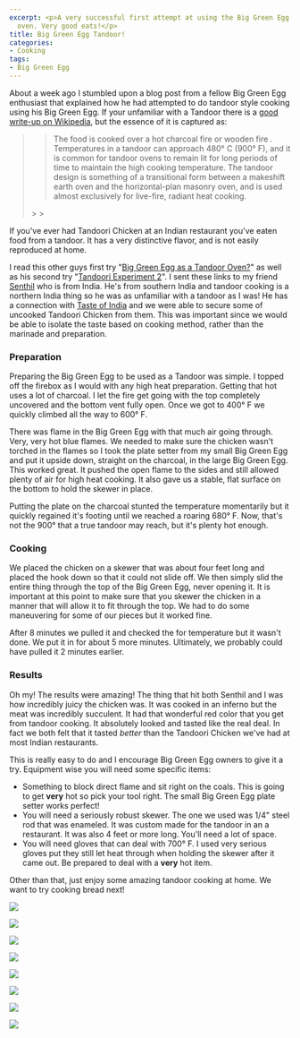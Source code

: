 ```yaml
---
excerpt: <p>A very successful first attempt at using the Big Green Egg as a tandoor
  oven. Very good eats!</p>
title: Big Green Egg Tandoor!
categories:
- Cooking
tags:
- Big Green Egg
---
```


About a week ago I stumbled upon a blog post from a fellow Big Green Egg enthusiast that explained how he had attempted to do tandoor style cooking using his Big Green Egg. If your unfamiliar with a Tandoor there is a [good write-up on Wikipedia](http://en.wikipedia.org/wiki/Tandoor), but the essence of it is captured as:

<blockquote><blockquote>The food is cooked over a hot charcoal fire or wooden fire . Temperatures in a tandoor can approach 480° C (900° F), and it is common for tandoor ovens to remain lit for long periods of time to maintain the high cooking temperature. The tandoor design is something of a transitional form between a makeshift earth oven and the horizontal-plan masonry oven, and is used almost exclusively for live-fire, radiant heat cooking.</blockquote>
> 
> </blockquote>

If you've ever had Tandoori Chicken at an Indian restaurant you've eaten food from a tandoor. It has a very distinctive flavor, and is not easily reproduced at home.

<!-- more -->

I read this other guys first try "[Big Green Egg as a Tandoor Oven?](http://www.foodnotfiller.com/2008/07/25/big-green-egg-as-a-tandoor-oven/)" as well as his second try "[Tandoori Experiment 2](http://www.foodnotfiller.com/2008/08/11/tandoori-experiment-2/)". I sent these links to my friend [Senthil](http://blog.rajasekharan.com/) who is from India. He's from southern India and tandoor cooking is a northern India thing so he was as unfamiliar with a tandoor as I was! He has a connection with [Taste of India](http://www.tasteofindiaonline.com/) and we were able to secure some of uncooked Tandoori Chicken from them. This was important since we would be able to isolate the taste based on cooking method, rather than the marinade and preparation.

### Preparation

Preparing the Big Green Egg to be used as a Tandoor was simple. I topped off the firebox as I would with any high heat preparation. Getting that hot uses a lot of charcoal. I let the fire get going with the top completely uncovered and the bottom vent fully open. Once we got to 400° F we quickly climbed all the way to 600° F.

There was flame in the Big Green Egg with that much air going through. Very, very hot blue flames. We needed to make sure the chicken wasn't torched in the flames so I took the plate setter from my small Big Green Egg and put it upside down, straight on the charcoal, in the large Big Green Egg. This worked great. It pushed the open flame to the sides and still allowed plenty of air for high heat cooking. It also gave us a stable, flat surface on the bottom to hold the skewer in place.

Putting the plate on the charcoal stunted the temperature momentarily but it quickly regained it's footing until we reached a roaring 680° F. Now, that's not the 900° that a true tandoor may reach, but it's plenty hot enough.

### Cooking

We placed the chicken on a skewer that was about four feet long and placed the hook down so that it could not slide off. We then simply slid the entire thing through the top of the Big Green Egg, never opening it. It is important at this point to make sure that you skewer the chicken in a manner that will allow it to fit through the top. We had to do some maneuvering for some of our pieces but it worked fine.

After 8 minutes we pulled it and checked the for temperature but it wasn't done. We put it in for about 5 more minutes. Ultimately, we probably could have pulled it 2 minutes earlier.

### Results

Oh my! The results were amazing! The thing that hit both Senthil and I was how incredibly juicy the chicken was. It was cooked in an inferno but the meat was incredibly succulent. It had that wonderful red color that you get from tandoor cooking. It absolutely looked and tasted like the real deal. In fact we both felt that it tasted _better_ than the Tandoori Chicken we've had at most Indian restaurants.

This is really easy to do and I encourage Big Green Egg owners to give it a try. Equipment wise you will need some specific items:

  * Something to block direct flame and sit right on the coals. This is going to get **very** hot so pick your tool right. The small Big Green Egg plate setter works perfect!
  * You will need a seriously robust skewer. The one we used was 1/4" steel rod that was enameled. It was custom made for the tandoor in an a restaurant. It was also 4 feet or more long. You'll need a lot of space.
  * You will need gloves that can deal with 700° F. I used very serious gloves put they still let heat through when holding the skewer after it came out. Be prepared to deal with a **very** hot item.

Other than that, just enjoy some amazing tandoor cooking at home. We want to try cooking bread next!



  
   ![](/assets/posts/2009/20090517-182238.jpg)
  

  
   ![](/assets/posts/2009/20090517-182447.jpg)
  

  
   ![](/assets/posts/2009/20090517-182828.jpg)
  

  
   ![](/assets/posts/2009/20090517-182848.jpg)
  

  
   ![](/assets/posts/2009/20090517-182926.jpg)
  

  
   ![](/assets/posts/2009/20090517-183051.jpg)
  

  
   ![](/assets/posts/2009/20090517-184404.jpg)
  

  
   ![](/assets/posts/2009/20090517-184618.jpg)
  



